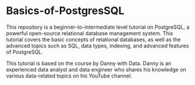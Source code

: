 # Basics-of-PostgresSQL

This repository is a beginner-to-intermediate level tutorial on PostgreSQL, a powerful open-source relational database management system. This tutorial covers the basic concepts of relational databases, as well as the advanced topics such as SQL, data types, indexing, and advanced features of PostgreSQL.

This tutorial is based on the course by Danny with Data. Danny is an experienced data analyst and data engineer who shares his knowledge on various data-related topics on his YouTube channel.
 
